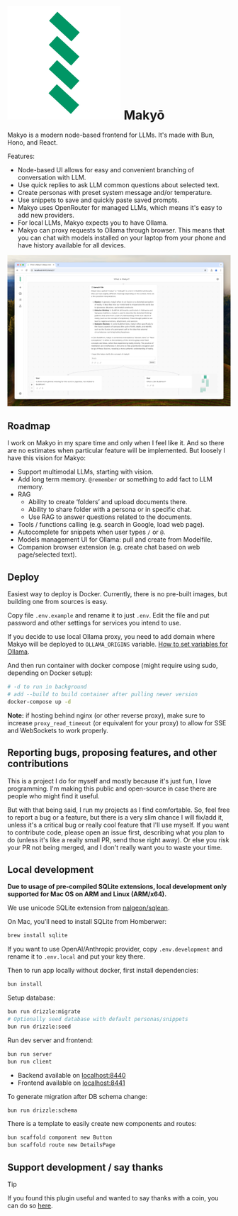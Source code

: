 <h1><img src="https://raw.githubusercontent.com/OlegWock/makyo/main/client/public/favicon.svg" />  Makyō</h1>

Makyo is a modern node-based frontend for LLMs. It's made with Bun, Hono, and React.

Features:
* Node-based UI allows for easy and convenient branching of conversation with LLM.
* Use quick replies to ask LLM common questions about selected text.
* Create personas with preset system message and/or temperature.
* Use snippets to save and quickly paste saved prompts.
* Makyo uses OpenRouter for managed LLMs, which means it's easy to add new providers.
* For local LLMs, Makyo expects you to have Ollama.
* Makyo can proxy requests to Ollama through browser. This means that you can chat with models installed on your laptop from your phone and have history available for all devices.

![Screenshot of the UI](.github/screenshot.png)


## Roadmap

I work on Makyo in my spare time and only when I feel like it. And so there are no estimates when particular feature will be implemented. But loosely I have this vision for Makyo:

- Support multimodal LLMs, starting with vision.
- Add long term memory. `@remember` or something to add fact to LLM memory.
- RAG
    - Ability to create ‘folders’ and upload documents there.
    - Ability to share folder with a persona or in specific chat.
    - Use RAG to answer questions related to the documents.
- Tools / functions calling (e.g. search in Google, load web page).
- Autocomplete for snippets when user types `/` or `@`.
- Models management UI for Ollama: pull and create from Modelfile.
- Companion browser extension (e.g. create chat based on web page/selected text).

## Deploy

Easiest way to deploy is Docker. Currently, there is no pre-built images, but building one from sources is easy.

Copy file `.env.example` and rename it to just `.env`. Edit the file and put password and other settings for services you intend to use.

If you decide to use local Ollama proxy, you need to add domain where Makyo will be deployed to `OLLAMA_ORIGINS` variable. [How to set variables for Ollama](https://github.com/ollama/ollama/blob/main/docs/faq.md#how-do-i-configure-ollama-server).

And then run container with docker compose (might require using sudo, depending on Docker setup):

```bash
# -d to run in background
# add --build to build container after pulling newer version
docker-compose up -d
```

**Note:** if hosting behind nginx (or other reverse proxy), make sure to increase `proxy_read_timeout` (or equivalent for your proxy) to allow for SSE and WebSockets to work properly.

## Reporting bugs, proposing features, and other contributions

This is a project I do for myself and mostly because it's just fun, I love programming. I'm making this public and open-source in case there are people who might find it useful.

But with that being said, I run my projects as I find comfortable. So, feel free to report a bug or a feature, but there is a very slim chance I will fix/add it, unless it's a critical bug or really cool feature that I'll use myself. If you want to contribute code, please open an issue first, describing what you plan to do (unless it's like a really small PR, send those right away). Or else you risk your PR not being merged, and I don't really want you to waste your time.


## Local development

**Due to usage of pre-compiled SQLite extensions, local development only supported for Mac OS on ARM and Linux (ARM/x64).**

We use unicode SQLite extension from [nalgeon/sqlean](https://github.com/nalgeon/sqlean).

On Mac, you'll need to install SQLite from Homberwer:

```bash
brew install sqlite
```

If you want to use OpenAI/Anthropic provider, copy `.env.development` and rename it to `.env.local` and put your key there.

Then to run app locally without docker, first install dependencies:

```bash
bun install
```

Setup database:

```bash
bun run drizzle:migrate
# Optionally seed database with default personas/snippets
bun run drizzle:seed
```

Run dev server and frontend:

```bash
bun run server
bun run client
```

* Backend available on [localhost:8440](http://localhost:8440)
* Frontend available on [localhost:8441](http://localhost:8441)

To generate migration after DB schema change:

```bash
bun run drizzle:schema
```

There is a template to easily create new components and routes:

```bash
bun scaffold component new Button
bun scaffold route new DetailsPage
```

## Support development / say thanks

> [!TIP]
> If you found this plugin useful and wanted to say thanks with a coin, you can do so [here](https://sinja.io/support).
